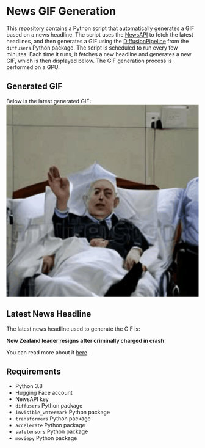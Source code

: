 # News GIF Generation
This repository contains a Python script that automatically generates a GIF based on a news headline. The script uses the [NewsAPI](https://newsapi.org/) to fetch the latest headlines, and then generates a GIF using the [DiffusionPipeline](https://github.com/Stability-AI) from the `diffusers` Python package.
The script is scheduled to run every few minutes. Each time it runs, it fetches a new headline and generates a new GIF, which is then displayed below. The GIF generation process is performed on a GPU.

## Generated GIF
Below is the latest generated GIF:
![Generated GIF](output.gif?raw=true&v=1690303161)

## Latest News Headline
The latest news headline used to generate the GIF is:

**New Zealand leader resigns after criminally charged in crash**

You can read more about it [here](https://www.usatoday.com/story/news/world/2023/07/24/new-zealand-kiri-allen-resigns-crash/70455765007/).

## Requirements
- Python 3.8
- Hugging Face account
- NewsAPI key
- `diffusers` Python package
- `invisible_watermark` Python package
- `transformers` Python package
- `accelerate` Python package
- `safetensors` Python package
- `moviepy` Python package
